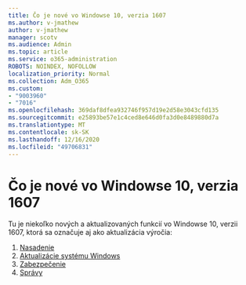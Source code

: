 ```yaml
---
title: Čo je nové vo Windowse 10, verzia 1607
ms.author: v-jmathew
author: v-jmathew
manager: scotv
ms.audience: Admin
ms.topic: article
ms.service: o365-administration
ROBOTS: NOINDEX, NOFOLLOW
localization_priority: Normal
ms.collection: Adm_O365
ms.custom:
- "9003960"
- "7016"
ms.openlocfilehash: 369daf8dfea932746f957d19e2d58e3043cfd135
ms.sourcegitcommit: e25893be57e1c4ced8e646d0fa3d0e8489880d7a
ms.translationtype: MT
ms.contentlocale: sk-SK
ms.lasthandoff: 12/16/2020
ms.locfileid: "49706831"
---
```

# <a name="whats-new-in-windows-10-version-1607"></a>Čo je nové vo Windowse 10, verzia 1607

Tu je niekoľko nových a aktualizovaných funkcií vo Windowse 10, verzii 1607, ktorá sa označuje aj ako aktualizácia výročia:

1. [Nasadenie](https://go.microsoft.com/fwlink/?linkid=2114462)
2. [Aktualizácie systému Windows](https://go.microsoft.com/fwlink/?linkid=2114463)
3. [Zabezpečenie](https://go.microsoft.com/fwlink/?linkid=2114270)
4. [Správy](https://go.microsoft.com/fwlink/?linkid=2114271)
